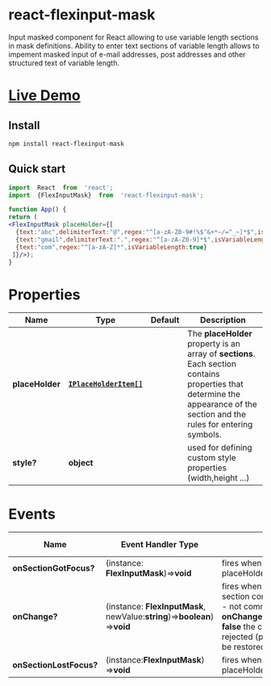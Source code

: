 # react-flexinput-mask
Input masked component for React allowing to use variable length sections in mask definitions. Ability to enter text sections of variable length allows to impement masked input of e-mail addresses, post addresses and other structured text of variable length.

# [Live Demo](https://orudnev.github.io/react-flexinputmask-demo/)

## Install

```sh
npm install react-flexinput-mask
```
## Quick start

```jsx
import  React  from  'react';
import  {FlexInputMask}  from  'react-flexinput-mask';

function App() {
return (
<FlexInputMask placeHolder={[
  {text:"abc",delimiterText:"@",regex:"^[a-zA-Z0-9#!%$‘&+*–/=^_~]*$",isVariableLength:true},
  {text:"gmail",delimiterText:".",regex:"^[a-zA-Z0-9]*$",isVariableLength:true},
  {text:"com",regex:"^[a-zA-Z]*",isVariableLength:true}
 ]}/>);
}
```
# Properties
| Name   |Type | Default | Description |
|--    |-- |--|--|
| **placeHolder**   |**[`IPlaceHolderItem[]`](#IPlaceHolderItem)** ||The **placeHolder** property is an array of **sections**. Each section contains properties that determine the appearance of the section and the rules for entering symbols. |
| **style?**   |**object** ||used for defining custom style properties (width,height ...)|

# Events
| Name   | Event Handler Type|&nbsp;&nbsp;&nbsp;&nbsp;&nbsp;&nbsp;&nbsp;&nbsp;&nbsp;&nbsp;&nbsp;&nbsp;&nbsp;&nbsp;&nbsp;&nbsp;&nbsp;&nbsp;&nbsp;&nbsp;&nbsp;&nbsp;&nbsp;&nbsp;&nbsp;&nbsp;&nbsp;&nbsp;&nbsp;Description &nbsp;&nbsp;&nbsp;&nbsp;&nbsp;&nbsp;&nbsp;|
|-|-|-|
|  **onSectionGotFocus?**|(instance: **FlexInputMask**)=>**void** |fires when any section of placeHolder gets a focus|
|  **onChange?**|(instance: **FlexInputMask**, newValue:**string**)=>**boolean**) =>**void** |fires when user changes section content. **newValue** - not commited changes, if **onChange** handler returns **false** the changes would be rejected (previous value will be restored) |
|  **onSectionLostFocus?**|(instance:**FlexInputMask**) =>**void** |fires when any section of placeHolder losts a focus.|
```
```